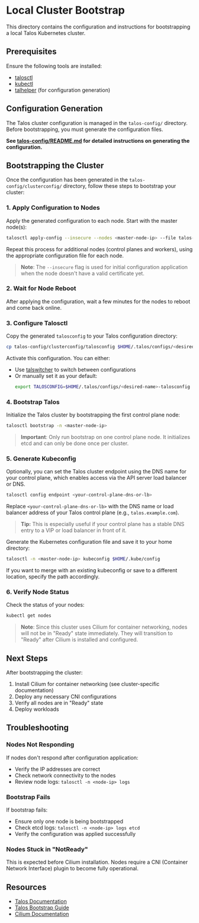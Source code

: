 # Local Cluster Bootstrap

This directory contains the configuration and instructions for bootstrapping a local Talos Kubernetes cluster.

## Prerequisites

Ensure the following tools are installed:

- [talosctl](https://www.talos.dev/latest/introduction/getting-started/)
- [kubectl](https://kubernetes.io/docs/tasks/tools/)
- [talhelper](https://github.com/budimanjojo/talhelper) (for configuration generation)

## Configuration Generation

The Talos cluster configuration is managed in the `talos-config/` directory. Before bootstrapping, you must generate the configuration files.

**See [talos-config/README.md](talos-config/README.md) for detailed instructions on generating the configuration.**

## Bootstrapping the Cluster

Once the configuration has been generated in the `talos-config/clusterconfig/` directory, follow these steps to bootstrap your cluster:

### 1. Apply Configuration to Nodes

Apply the generated configuration to each node. Start with the master node(s):

```bash
talosctl apply-config --insecure --nodes <master-node-ip> --file talos-config/clusterconfig/master-node-1.yaml
```

Repeat this process for additional nodes (control planes and workers), using the appropriate configuration file for each node.

> **Note**: The `--insecure` flag is used for initial configuration application when the node doesn't have a valid certificate yet.

### 2. Wait for Node Reboot

After applying the configuration, wait a few minutes for the nodes to reboot and come back online.

### 3. Configure Talosctl

Copy the generated `talosconfig` to your Talos configuration directory:

```bash
cp talos-config/clusterconfig/talosconfig $HOME/.talos/configs/<desired-name>-talosconfig
```

Activate this configuration. You can either:

- Use [talswitcher](https://github.com/mirceanton/talswitcher) to switch between configurations
- Or manually set it as your default:
  ```bash
  export TALOSCONFIG=$HOME/.talos/configs/<desired-name>-talosconfig
  ```

### 4. Bootstrap Talos

Initialize the Talos cluster by bootstrapping the first control plane node:

```bash
talosctl bootstrap -n <master-node-ip>
```

> **Important**: Only run bootstrap on one control plane node. It initializes etcd and can only be done once per cluster.

### 5. Generate Kubeconfig

Optionally, you can set the Talos cluster endpoint using the DNS name for your control plane, which enables access via the API server load balancer or DNS.

```bash
talosctl config endpoint <your-control-plane-dns-or-lb>
```

Replace `<your-control-plane-dns-or-lb>` with the DNS name or load balancer address of your Talos control plane (e.g., `talos.example.com`).

> **Tip:** This is especially useful if your control plane has a stable DNS entry to a VIP or load balancer in front of it.


Generate the Kubernetes configuration file and save it to your home directory:

```bash
talosctl -n <master-node-ip> kubeconfig $HOME/.kube/config
```

If you want to merge with an existing kubeconfig or save to a different location, specify the path accordingly.

### 6. Verify Node Status

Check the status of your nodes:

```bash
kubectl get nodes
```

> **Note**: Since this cluster uses Cilium for container networking, nodes will not be in "Ready" state immediately. They will transition to "Ready" after Cilium is installed and configured.

## Next Steps

After bootstrapping the cluster:

1. Install Cilium for container networking (see cluster-specific documentation)
2. Deploy any necessary CNI configurations
3. Verify all nodes are in "Ready" state
4. Deploy workloads

## Troubleshooting

### Nodes Not Responding

If nodes don't respond after configuration application:
- Verify the IP addresses are correct
- Check network connectivity to the nodes
- Review node logs: `talosctl -n <node-ip> logs`

### Bootstrap Fails

If bootstrap fails:
- Ensure only one node is being bootstrapped
- Check etcd logs: `talosctl -n <node-ip> logs etcd`
- Verify the configuration was applied successfully

### Nodes Stuck in "NotReady"

This is expected before Cilium installation. Nodes require a CNI (Container Network Interface) plugin to become fully operational.

## Resources

- [Talos Documentation](https://www.talos.dev/)
- [Talos Bootstrap Guide](https://www.talos.dev/latest/introduction/getting-started/)
- [Cilium Documentation](https://docs.cilium.io/)
